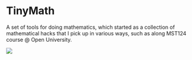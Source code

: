 TinyMath
========

A set of tools for doing mathematics, which started as a collection of mathematical hacks that I pick up in various ways, such as along MST124 course @ Open University.

![](https://raw.githubusercontent.com/madjestic/Haskell-OpenGL-Tutorial/master/Mandelbrot/output.png)
